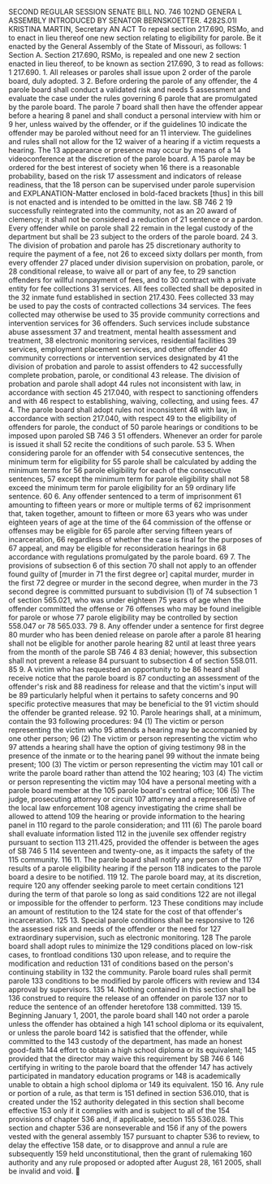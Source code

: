 SECOND REGULAR SESSION
SENATE BILL NO. 746
102ND GENERA L ASSEMBLY
INTRODUCED BY SENATOR BERNSKOETTER.
4282S.01I KRISTINA MARTIN, Secretary
AN ACT
To repeal section 217.690, RSMo, and to enact in lieu thereof one new section relating to eligibility
for parole.
Be it enacted by the General Assembly of the State of Missouri, as follows:
1 Section A. Section 217.690, RSMo, is repealed and one new
2 section enacted in lieu thereof, to be known as section 217.690,
3 to read as follows:
1 217.690. 1. All releases or paroles shall issue upon
2 order of the parole board, duly adopted.
3 2. Before ordering the parole of any offender, the
4 parole board shall conduct a validated risk and needs
5 assessment and evaluate the case under the rules governing
6 parole that are promulgated by the parole board. The parole
7 board shall then have the offender appear before a hearing
8 panel and shall conduct a personal interview with him or
9 her, unless waived by the offender, or if the guidelines
10 indicate the offender may be paroled without need for an
11 interview. The guidelines and rules shall not allow for the
12 waiver of a hearing if a victim requests a hearing. The
13 appearance or presence may occur by means of a
14 videoconference at the discretion of the parole board. A
15 parole may be ordered for the best interest of society when
16 there is a reasonable probability, based on the risk
17 assessment and indicators of release readiness, that the
18 person can be supervised under parole supervision and
EXPLANATION-Matter enclosed in bold-faced brackets [thus] in this bill is not enacted
and is intended to be omitted in the law.
SB 746 2
19 successfully reintegrated into the community, not as an
20 award of clemency; it shall not be considered a reduction of
21 sentence or a pardon. Every offender while on parole shall
22 remain in the legal custody of the department but shall be
23 subject to the orders of the parole board.
24 3. The division of probation and parole has
25 discretionary authority to require the payment of a fee, not
26 to exceed sixty dollars per month, from every offender
27 placed under division supervision on probation, parole, or
28 conditional release, to waive all or part of any fee, to
29 sanction offenders for willful nonpayment of fees, and to
30 contract with a private entity for fee collections
31 services. All fees collected shall be deposited in the
32 inmate fund established in section 217.430. Fees collected
33 may be used to pay the costs of contracted collections
34 services. The fees collected may otherwise be used to
35 provide community corrections and intervention services for
36 offenders. Such services include substance abuse assessment
37 and treatment, mental health assessment and treatment,
38 electronic monitoring services, residential facilities
39 services, employment placement services, and other offender
40 community corrections or intervention services designated by
41 the division of probation and parole to assist offenders to
42 successfully complete probation, parole, or conditional
43 release. The division of probation and parole shall adopt
44 rules not inconsistent with law, in accordance with section
45 217.040, with respect to sanctioning offenders and with
46 respect to establishing, waiving, collecting, and using fees.
47 4. The parole board shall adopt rules not inconsistent
48 with law, in accordance with section 217.040, with respect
49 to the eligibility of offenders for parole, the conduct of
50 parole hearings or conditions to be imposed upon paroled
SB 746 3
51 offenders. Whenever an order for parole is issued it shall
52 recite the conditions of such parole.
53 5. When considering parole for an offender with
54 consecutive sentences, the minimum term for eligibility for
55 parole shall be calculated by adding the minimum terms for
56 parole eligibility for each of the consecutive sentences,
57 except the minimum term for parole eligibility shall not
58 exceed the minimum term for parole eligibility for an
59 ordinary life sentence.
60 6. Any offender sentenced to a term of imprisonment
61 amounting to fifteen years or more or multiple terms of
62 imprisonment that, taken together, amount to fifteen or more
63 years who was under eighteen years of age at the time of the
64 commission of the offense or offenses may be eligible for
65 parole after serving fifteen years of incarceration,
66 regardless of whether the case is final for the purposes of
67 appeal, and may be eligible for reconsideration hearings in
68 accordance with regulations promulgated by the parole board.
69 7. The provisions of subsection 6 of this section
70 shall not apply to an offender found guilty of [murder in
71 the first degree or] capital murder, murder in the first
72 degree or murder in the second degree, when murder in the
73 second degree is committed pursuant to subdivision (1) of
74 subsection 1 of section 565.021, who was under eighteen
75 years of age when the offender committed the offense or
76 offenses who may be found ineligible for parole or whose
77 parole eligibility may be controlled by section 558.047 or
78 565.033.
79 8. Any offender under a sentence for first degree
80 murder who has been denied release on parole after a parole
81 hearing shall not be eligible for another parole hearing
82 until at least three years from the month of the parole
SB 746 4
83 denial; however, this subsection shall not prevent a release
84 pursuant to subsection 4 of section 558.011.
85 9. A victim who has requested an opportunity to be
86 heard shall receive notice that the parole board is
87 conducting an assessment of the offender's risk and
88 readiness for release and that the victim's input will be
89 particularly helpful when it pertains to safety concerns and
90 specific protective measures that may be beneficial to the
91 victim should the offender be granted release.
92 10. Parole hearings shall, at a minimum, contain the
93 following procedures:
94 (1) The victim or person representing the victim who
95 attends a hearing may be accompanied by one other person;
96 (2) The victim or person representing the victim who
97 attends a hearing shall have the option of giving testimony
98 in the presence of the inmate or to the hearing panel
99 without the inmate being present;
100 (3) The victim or person representing the victim may
101 call or write the parole board rather than attend the
102 hearing;
103 (4) The victim or person representing the victim may
104 have a personal meeting with a parole board member at the
105 parole board's central office;
106 (5) The judge, prosecuting attorney or circuit
107 attorney and a representative of the local law enforcement
108 agency investigating the crime shall be allowed to attend
109 the hearing or provide information to the hearing panel in
110 regard to the parole consideration; and
111 (6) The parole board shall evaluate information listed
112 in the juvenile sex offender registry pursuant to section
113 211.425, provided the offender is between the ages of
SB 746 5
114 seventeen and twenty-one, as it impacts the safety of the
115 community.
116 11. The parole board shall notify any person of the
117 results of a parole eligibility hearing if the person
118 indicates to the parole board a desire to be notified.
119 12. The parole board may, at its discretion, require
120 any offender seeking parole to meet certain conditions
121 during the term of that parole so long as said conditions
122 are not illegal or impossible for the offender to perform.
123 These conditions may include an amount of restitution to the
124 state for the cost of that offender's incarceration.
125 13. Special parole conditions shall be responsive to
126 the assessed risk and needs of the offender or the need for
127 extraordinary supervision, such as electronic monitoring.
128 The parole board shall adopt rules to minimize the
129 conditions placed on low-risk cases, to frontload conditions
130 upon release, and to require the modification and reduction
131 of conditions based on the person's continuing stability in
132 the community. Parole board rules shall permit parole
133 conditions to be modified by parole officers with review and
134 approval by supervisors.
135 14. Nothing contained in this section shall be
136 construed to require the release of an offender on parole
137 nor to reduce the sentence of an offender heretofore
138 committed.
139 15. Beginning January 1, 2001, the parole board shall
140 not order a parole unless the offender has obtained a high
141 school diploma or its equivalent, or unless the parole board
142 is satisfied that the offender, while committed to the
143 custody of the department, has made an honest good-faith
144 effort to obtain a high school diploma or its equivalent;
145 provided that the director may waive this requirement by
SB 746 6
146 certifying in writing to the parole board that the offender
147 has actively participated in mandatory education programs or
148 is academically unable to obtain a high school diploma or
149 its equivalent.
150 16. Any rule or portion of a rule, as that term is
151 defined in section 536.010, that is created under the
152 authority delegated in this section shall become effective
153 only if it complies with and is subject to all of the
154 provisions of chapter 536 and, if applicable, section
155 536.028. This section and chapter 536 are nonseverable and
156 if any of the powers vested with the general assembly
157 pursuant to chapter 536 to review, to delay the effective
158 date, or to disapprove and annul a rule are subsequently
159 held unconstitutional, then the grant of rulemaking
160 authority and any rule proposed or adopted after August 28,
161 2005, shall be invalid and void.
